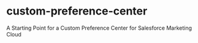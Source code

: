 # custom-preference-center
A Starting Point for a Custom Preference Center for Salesforce Marketing Cloud
